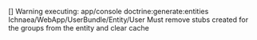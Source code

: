 [] Warning executing: app/console doctrine:generate:entities Ichnaea/WebApp/UserBundle/Entity/User
Must remove stubs created for the groups from the entity and clear cache
